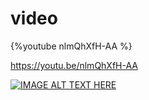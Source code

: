 # video

{%youtube nlmQhXfH-AA %}

https://youtu.be/nlmQhXfH-AA

[![IMAGE ALT TEXT HERE](https://img.youtube.com/vi/nlmQhXfH-AA/0.jpg)](https://www.youtube.com/watch?v=nlmQhXfH-AA)


